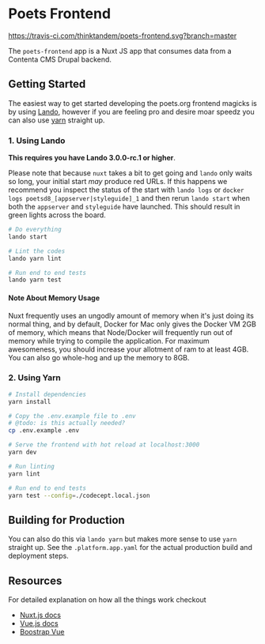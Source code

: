 Poets Frontend
==============

https://travis-ci.com/thinktandem/poets-frontend.svg?branch=master

The `poets-frontend` app is a Nuxt JS app that consumes data from a Contenta CMS
Drupal backend.

Getting Started
---------------

The easiest way to get started developing the poets.org frontend magicks is by using [Lando](https://github.com/lando/lando), however if you are feeling pro and desire moar speedz you can also use [yarn](https://yarnpkg.com/en/) straight up.

### 1. Using Lando

**This requires you have Lando 3.0.0-rc.1 or higher**.

Please note that because `nuxt` takes a bit to get going and `lando` only waits so long, your initial start *may* produce red URLs. If this happens we recommend you inspect the status of the start with `lando logs` or `docker logs poetsd8_[appserver|styleguide]_1` and then rerun `lando start` when both the `appserver` and `styleguide` have launched. This should result in green lights across the board.

```bash
# Do everything
lando start

# Lint the codes
lando yarn lint

# Run end to end tests
lando yarn test
```

#### Note About Memory Usage

Nuxt frequently uses an ungodly amount of memory when it's just doing its normal thing, and by default, Docker for Mac only gives the Docker VM 2GB of memory, which means that Node/Docker will frequently run out of memory while trying to compile the application. For maximum awesomeness, you should increase your allotment of ram to at least 4GB. You can also go whole-hog and up the memory to 8GB.

### 2. Using Yarn

``` bash
# Install dependencies
yarn install

# Copy the .env.example file to .env
# @todo: is this actually needed?
cp .env.example .env

# Serve the frontend with hot reload at localhost:3000
yarn dev

# Run linting
yarn lint

# Run end to end tests
yarn test --config=./codecept.local.json
```

Building for Production
-----------------------

You can also do this via `lando yarn` but makes more sense to use `yarn` straight up. See the `.platform.app.yaml` for the actual production build and deployment steps.

Resources
---------

For detailed explanation on how all the things work checkout

* [Nuxt.js docs](https://github.com/nuxt/nuxt.js)
* [Vue.js docs](https://vuejs.org/v2/guide/)
* [Boostrap Vue](https://bootstrap-vue.js.org/)
